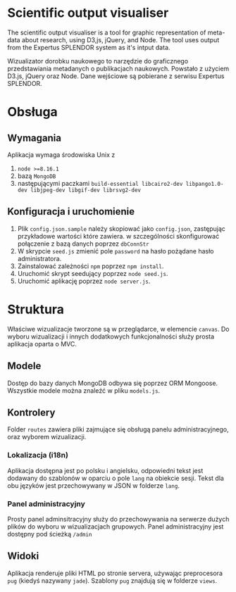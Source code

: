 # Scientific output visualiser

The scientific output visualiser is a tool for graphic representation
of meta-data about research, using D3,js, jQuery, and Node.
The tool uses output from the Expertus SPLENDOR system as it's intput data.

Wizualizator dorobku naukowego to narzędzie do graficznego przedstawiania metadanych o publikacjach naukowych.
Powstało z użyciem D3.js, jQuery oraz Node.
Dane wejściowe są pobierane z serwisu Expertus SPLENDOR.

# Obsługa
## Wymagania
Aplikacja wymaga środowiska Unix z
 1. `node >=8.16.1`
 1. bazą `MongoDB`
 1. następującymi paczkami `build-essential libcairo2-dev libpango1.0-dev libjpeg-dev libgif-dev librsvg2-dev`

## Konfiguracja i uruchomienie
 1. Plik `config.json.sample` należy skopiować jako `config.json`, zastępując przykładowe wartości które zawiera.
 w szczególności skonfigurować połączenie z bazą danych poprzez `dbConnStr`
 1. W skrypcie `seed.js` zmienić pole `password` na hasło pożądane hasło administratora.
 1. Zainstalować zależności `npm` poprzez `npm install`.
 1. Uruchomić skrypt seedujący poprzez `node seed.js`.
 1. Uruchomić aplikację poprzez `node server.js`.
 
# Struktura
Właściwe wizualizacje tworzone są w przeglądarce, w elemencie `canvas`. Do wyboru wizualizacji i innych dodatkowych
funkcjonalności służy prosta aplikacja oparta o MVC.
## Modele
Dostęp do bazy danych MongoDB odbywa się poprzez ORM Mongoose.
Wszystkie modele można znaleźć w pliku `models.js`.
## Kontrolery
Folder `routes` zawiera pliki zajmujące się obsługą panelu administracyjnego, oraz wyborem wizualizacji.
### Lokalizacja (i18n)
Aplikacja dostępna jest po polsku i angielsku, odpowiedni tekst jest dodawany do szablonów w oparciu o
pole `lang` na obiekcie sesji. Tekst dla obu języków jest przechowywany w JSON w folderze `lang`.
### Panel administracyjny
Prosty panel adminsitracyjny służy do przechowywania na serwerze dużych plików do wyboru w 
wizualizacjach grupowych. Panel administracyjny jest dostępny pod ścieżką `/admin`
## Widoki
Aplikacja renderuje pliki HTML po stronie servera, używając preprocesora `pug` (kiedyś nazywany `jade`).
Szablony `pug` znajdują się w folderze `views`.


